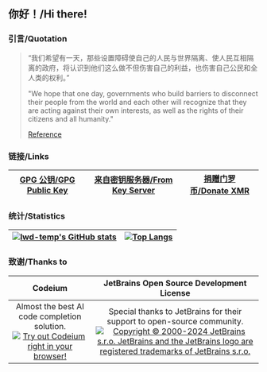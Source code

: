 ## 你好！/Hi there!

### 引言/Quotation

> “我们希望有一天，那些设置障碍使自己的人民与世界隔离、使人民互相隔离的政府，将认识到他们这么做不但伤害自己的利益，也伤害自己公民和全人类的权利。”
>
> "We hope that one day, governments who build barriers to disconnect their people from the world and each other will recognize that they are acting against their own interests, as well as the rights of their citizens and all humanity."
>
> [Reference](https://blog.zoom.us/improving-our-policies-as-we-continue-to-enable-global-collaboration/)

### 链接/Links

| [GPG 公钥/GPG Public Key](lwd-temp_0xFDCB405A_public.asc) | [来自密钥服务器/From Key Server](https://keyserver.ubuntu.com/pks/lookup?op=get&search=0xafce72de15a64a20f9e731bbc8d10d21fdcb405a) | [捐赠门罗币/Donate XMR](https://gist.github.com/lwd-temp/5d4c456e621c3e150f382f09471ed472) |
| :-------------------------------------------------------: | :--------------------------------------------------------------------------------------------------------------------------------: | :----------------------------------------------------------------------------------------: |

### 统计/Statistics

| [![lwd-temp's GitHub stats](https://github-readme-stats-lwd-temp.vercel.app/api?username=lwd-temp&show_icons=true&show=reviews,discussions_started,discussions_answered,prs_merged,prs_merged_percentage)](https://github.com/anuraghazra/github-readme-stats) | [![Top Langs](https://github-readme-stats-lwd-temp.vercel.app/api/top-langs/?username=lwd-temp&langs_count=8&layout=donut&hide=html,css,fluent,scss,stylus)](https://github.com/anuraghazra/github-readme-stats) |
| :------------------------------------------------------------------------------------------------------------------------------------------------------------------------------------------------------------------------------------------------------------: | :--------------------------------------------------------------------------------------------------------------------------------------------------------------------------------: |

### 致谢/Thanks to

|                                                                                        Codeium                                                                                         |                                                                                                                                         JetBrains Open Source Development License                                                                                                                                          |
| :------------------------------------------------------------------------------------------------------------------------------------------------------------------------------------: | :------------------------------------------------------------------------------------------------------------------------------------------------------------------------------------------------------------------------------------------------------------------------------------------------------------------------: |
| Almost the best AI code completion solution.<br />[![Try out Codeium right in your browser!](https://exafunction.github.io/codeium_logo_wordmark.svg)](https://codeium.com/playground) | Special thanks to JetBrains for their support to open-source community.<br />[![Copyright © 2000-2024 JetBrains s.r.o. JetBrains and the JetBrains logo are registered trademarks of JetBrains s.r.o.](https://resources.jetbrains.com/storage/products/company/brand/logos/jb_beam.svg)](https://jb.gg/OpenSourceSupport) |

